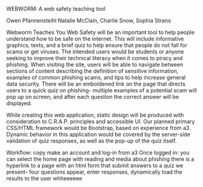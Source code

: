 WEBWORM: A web safety teaching tool

Owen Pfannensteihl Natalie McClain, Charlie Snow, Sophia Strano 

Webworm Teaches You Web Safety will be an important tool to help people understand how to be safe on the internet. This will include informative graphics, texts, and a brief quiz to help ensure that people do not fall for scams or get viruses. The intended users would be students or anyone seeking to improve their technical literacy when it comes to piracy and phishing. When visiting the site, users will be able to navigate between sections of content describing the definition of sensitive information, examples of common phishing scams, and tips to help increase general data security. There will be an emboldened link on the page that directs users to a quick quiz on phishing- multiple examples of a potential scam will pop up on screen, and after each question the correct answer will be displayed. 

While creating this web application, static design will be produced with consideration to C.R.A.P. principles and accessible UI. Our planned primary CSS/HTML framework would be Bootstrap, based on experience from a3. Dynamic behavior in this application would be covered by the server-side validation of quiz responses, as well as the pop-up of the quiz itself. 

Workflow: copy make an account and log-in from a3
Once logged in: you can select the home page with reading and media about phishing
there is a hyperlink to a page with an html form that submit answers to a quiz we present- four questions appear, enter responses, dynamically load the results to the user
whheeeeee
